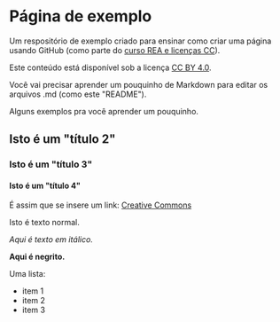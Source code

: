 # Página de exemplo
Um respositório de exemplo criado para ensinar como criar uma página usando GitHub (como parte do [curso REA e licenças CC](https://marcosvital.github.io/Curso-REA/)).

Este conteúdo está disponível sob a licença [CC BY 4.0](https://creativecommons.org/licenses/by/4.0/deed.pt-br).

Você vai precisar aprender um pouquinho de Markdown para editar os arquivos .md (como este "README").

Alguns exemplos pra você aprender um pouquinho.

## Isto é um "título 2"

### Isto é um "título 3"

#### Isto é um "título 4"

É assim que se insere um link: [Creative Commons](https://creativecommons.org)

Isto é texto normal.

*Aqui é texto em itálico.*

**Aqui é negrito.**

Uma lista:

- item 1
- item 2
- item 3
